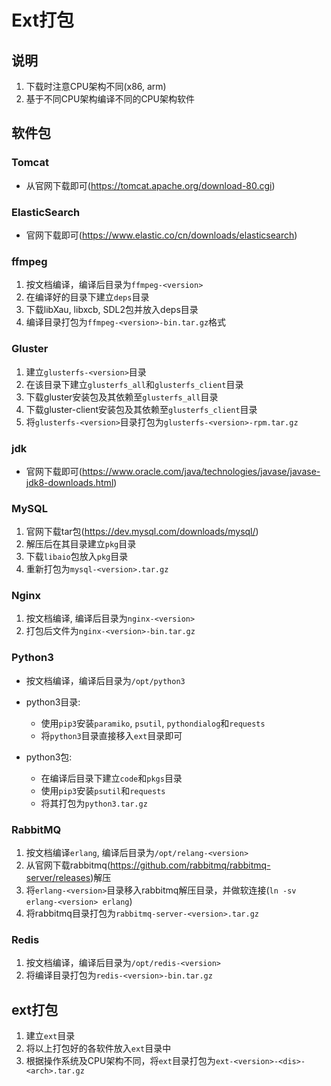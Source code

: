 # Ext打包



## 说明

1. 下载时注意CPU架构不同(x86, arm)
2. 基于不同CPU架构编译不同的CPU架构软件



## 软件包

### Tomcat

- 从官网下载即可(https://tomcat.apache.org/download-80.cgi)



### ElasticSearch

- 官网下载即可(https://www.elastic.co/cn/downloads/elasticsearch)



### ffmpeg

1. 按文档编译，编译后目录为`ffmpeg-<version>`
2. 在编译好的目录下建立`deps`目录
3. 下载libXau, libxcb, SDL2包并放入deps目录
4. 编译目录打包为`ffmpeg-<version>-bin.tar.gz`格式



### Gluster

1. 建立`glusterfs-<version>`目录
2. 在该目录下建立`glusterfs_all`和`glusterfs_client`目录
3. 下载gluster安装包及其依赖至`glusterfs_all`目录
4. 下载gluster-client安装包及其依赖至`glusterfs_client`目录
5. 将`glusterfs-<version>`目录打包为`glusterfs-<version>-rpm.tar.gz`



### jdk

- 官网下载即可(https://www.oracle.com/java/technologies/javase/javase-jdk8-downloads.html)



### MySQL

1. 官网下载tar包(https://dev.mysql.com/downloads/mysql/)
2. 解压后在其目录建立`pkg`目录
3. 下载`libaio`包放入`pkg`目录
4. 重新打包为`mysql-<version>.tar.gz`



### Nginx

1. 按文档编译, 编译后目录为`nginx-<version>`
2. 打包后文件为`nginx-<version>-bin.tar.gz`



### Python3

- 按文档编译，编译后目录为`/opt/python3`

- python3目录:
  - 使用`pip3`安装`paramiko`, `psutil`, `pythondialog`和`requests`
  - 将`python3`目录直接移入`ext`目录即可
- python3包: 
  - 在编译后目录下建立`code`和`pkgs`目录
  - 使用`pip3`安装`psutil`和`requests`
  - 将其打包为`python3.tar.gz`



### RabbitMQ

1. 按文档编译`erlang`, 编译后目录为`/opt/relang-<version>`
2. 从官网下载rabbitmq(https://github.com/rabbitmq/rabbitmq-server/releases)解压
3. 将`erlang-<version>`目录移入rabbitmq解压目录，并做软连接(`ln -sv erlang-<version> erlang`)
4. 将rabbitmq目录打包为`rabbitmq-server-<version>.tar.gz`



### Redis

1. 按文档编译，编译后目录为`/opt/redis-<version>`
2. 将编译目录打包为`redis-<version>-bin.tar.gz`



## ext打包

1. 建立`ext`目录
2. 将以上打包好的各软件放入`ext`目录中
3. 根据操作系统及CPU架构不同，将`ext`目录打包为`ext-<version>-<dis>-<arch>.tar.gz`